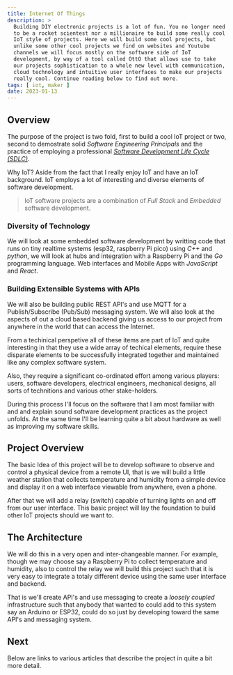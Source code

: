 ```yaml
---
title: Internet Of Things
description: >
  Building DIY electronic projects is a lot of fun. You no longer need
  to be a rocket scientest nor a millionaire to build some really cool
  IoT style of projects. Here we will build some cool projects, but
  unlike some other cool projects we find on websites and Youtube
  channels we will focus mostly on the software side of IoT
  development, by way of a tool called OttO that allows use to take
  our projects sophistication to a whole new level with communication,
  cloud technology and intuitive user interfaces to make our projects
  really cool. Continue reading below to find out more.
tags: [ iot, maker ]
date: 2023-01-13
---
```


## Overview

The purpose of the project is two fold, first to build a cool IoT
project or two, second to demostrate solid _Software Engineering
Principals_ and the practice of employing a professional _[Software
Development Life Cycle (SDLC)](../software)_.

Why IoT? Aside from the fact that I really enjoy IoT and have an IoT
background. IoT employs a lot of interesting and diverse elements of
software development.

>IoT software projects are a combination of _Full Stack_ and
>_Embedded_ software development.

### Diversity of Technology

We will look at some embedded software development by writting code
that runs on tiny realtime systems (esp32, raspberry Pi pico) using
_C++_ and _python_, we will look at hubs and integration with a
Raspberry Pi and the _Go_ programming language. Web interfaces and
Mobile Apps with _JavaScript_ and _React_.

### Building Extensible Systems with APIs

We will also be building public REST API's and use MQTT for a
Publish/Subscribe (Pub/Sub) messaging system. We will also look at the
aspects of out a cloud based backend giving us access to our project
from anywhere in the world that can access the Internet.

From a techinical perspetive all of these items are part of IoT and
quite interesting in that they use a wide array of techical elements,
require these disparate elements to be successfully integrated
together and maintained like any complex software system.

Also, they require a significant co-ordinated effort among various
players: users, software developers, electrical engineers, mechanical
designs, all sorts of technitions and various other stake-holders. 

During this process I'll focus on the software that I am most familiar
with and and explain sound software development practices as the
project unfolds. At the same time I'll be learning quite a bit about
hardware as well as improving my software skills.

## Project Overview

The basic Idea of this project will be to develop software to observe
and control a physical device from a remote UI, that is we will build
a little weather station that collects temperature and humidity from a
simple device and display it on a web interface viewable from
anywhere, even a phone.

After that we will add a relay (switch) capable of turning lights on
and off from our user interface. This basic project will lay the
foundation to build other IoT projects should we want to.

## The Architecture

We will do this in a very open and inter-changeable manner. For
example, though we may choose say a Raspberry Pi to collect
temperature and humidity, also to control the relay we will build this
project such that it is very easy to integrate a totaly different
device using the same user interface and backend.

That is we'll create API's and use messaging to create a _loosely
coupled_ infrastructure such that anybody that wanted to could add to
this system say an Arduino or ESP32, could do so just by developing
toward the same API's and messaging system.

## Next 

Below are links to various articles that describe the project in quite
a bit more detail.

